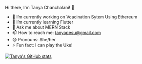 Hi there, I'm Tanya Chanchalani! 👋

- 🔭 I’m currently working on Vcacination Sytem Using Ethereum
- 🌱 I’m currently learning Flutter
- 💬 Ask me about MERN Stack
- 📫 How to reach me: tanyapesu@gmail.com
- 😄 Pronouns: She/her
- ⚡ Fun fact: I can play the Uke!

[![Tanya's GitHub stats](https://github-readme-stats.vercel.app/api?username=TANYA-CHAN)](https://github.com/TANYA-CHAN/github-readme-stats)
